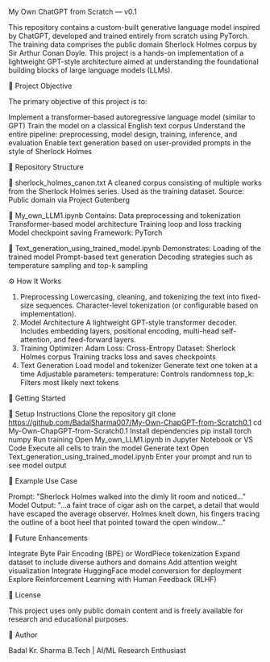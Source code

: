 My Own ChatGPT from Scratch — v0.1

This repository contains a custom-built generative language model inspired by ChatGPT, developed and trained entirely from scratch using PyTorch. The training data comprises the public domain Sherlock Holmes corpus by Sir Arthur Conan Doyle. This project is a hands-on implementation of a lightweight GPT-style architecture aimed at understanding the foundational building blocks of large language models (LLMs).




🎯 Project Objective

The primary objective of this project is to:

Implement a transformer-based autoregressive language model (similar to GPT)
Train the model on a classical English text corpus
Understand the entire pipeline: preprocessing, model design, training, inference, and evaluation
Enable text generation based on user-provided prompts in the style of Sherlock Holmes




📂 Repository Structure

🔹 sherlock_holmes_canon.txt
A cleaned corpus consisting of multiple works from the Sherlock Holmes series.
Used as the training dataset.
Source: Public domain via Project Gutenberg

🔹 My_own_LLM1.ipynb
Contains:
Data preprocessing and tokenization
Transformer-based model architecture
Training loop and loss tracking
Model checkpoint saving
Framework: PyTorch


🔹 Text_generation_using_trained_model.ipynb
Demonstrates:
Loading of the trained model
Prompt-based text generation
Decoding strategies such as temperature sampling and top-k sampling





⚙️ How It Works

1. Preprocessing
Lowercasing, cleaning, and tokenizing the text into fixed-size sequences.
Character-level tokenization (or configurable based on implementation).
2. Model Architecture
A lightweight GPT-style transformer decoder.
Includes embedding layers, positional encoding, multi-head self-attention, and feed-forward layers.
3. Training
Optimizer: Adam
Loss: Cross-Entropy
Dataset: Sherlock Holmes corpus
Training tracks loss and saves checkpoints
4. Text Generation
Load model and tokenizer
Generate text one token at a time
Adjustable parameters:
temperature: Controls randomness
top_k: Filters most likely next tokens





🚀 Getting Started

🔧 Setup Instructions
Clone the repository
git clone https://github.com/BadalSharma007/My-Own-ChapGPT-from-Scratch0.1
cd My-Own-ChapGPT-from-Scratch0.1
Install dependencies
pip install torch numpy
Run training
Open My_own_LLM1.ipynb in Jupyter Notebook or VS Code
Execute all cells to train the model
Generate text
Open Text_generation_using_trained_model.ipynb
Enter your prompt and run to see model output




📌 Example Use Case

Prompt: "Sherlock Holmes walked into the dimly lit room and noticed..."
Model Output:
"...a faint trace of cigar ash on the carpet, a detail that would have escaped the average observer. Holmes knelt down, his fingers tracing the outline of a boot heel that pointed toward the open window..."





🧭 Future Enhancements

Integrate Byte Pair Encoding (BPE) or WordPiece tokenization
Expand dataset to include diverse authors and domains
Add attention weight visualization
Integrate HuggingFace model conversion for deployment
Explore Reinforcement Learning with Human Feedback (RLHF)



📄 License

This project uses only public domain content and is freely available for research and educational purposes.



👤 Author

Badal Kr. Sharma
B.Tech | AI/ML Research Enthusiast
